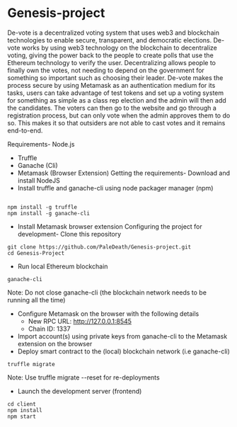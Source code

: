 # Genesis-project

De-vote is a decentralized voting system that uses web3 and blockchain technologies to enable secure, transparent, and democratic elections. De-vote works by using web3 technology on the blockchain to decentralize voting, giving the power back to the people to create polls that use the Ethereum technology to verify the user. Decentralizing allows people to finally own the votes, not needing to depend on the government for something so important such as choosing their leader. De-vote makes the process secure by using Metamask as an authentication medium for its tasks, users can take advantage of test tokens and set up a voting system for something as simple as a class rep election and the admin will then add the candidates. The voters can then go to the website and go through a registration process, but can only vote when the admin approves them to do so. This makes it so that outsiders are not able to cast votes and it remains end-to-end.

Requirements- Node.js
- Truffle
- Ganache (Cli)
- Metamask (Browser Extension)
Getting the requirements- Download and install NodeJS
- Install truffle and ganache-cli using node packager manager (npm)

```

npm install -g truffle
npm install -g ganache-cli

```

- Install Metamask browser extension
Configuring the project for development- Clone this repository

```
git clone https://github.com/PaleDeath/Genesis-project.git
cd Genesis-Project
```

- Run local Ethereum blockchain
```
ganache-cli
```

Note: Do not close ganache-cli (the blockchain network needs to be running all the time)
- Configure Metamask on the browser with the following details
    - New RPC URL: http://127.0.0.1:8545
    - Chain ID: 1337
- Import account(s) using private keys from ganache-cli to the Metamask extension on the browser
- Deploy smart contract to the (local) blockchain network (i.e ganache-cli)
```
truffle migrate
```
Note: Use truffle migrate --reset for re-deployments
- Launch the development server (frontend)
```
cd client
npm install
npm start
```
